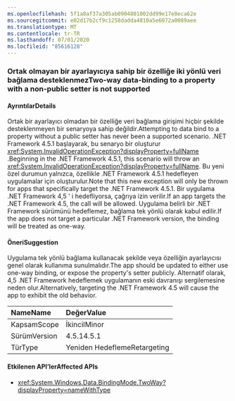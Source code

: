 ```yaml
---
ms.openlocfilehash: 5f1a8af37a305ab0904801002dd99e17e8eca62e
ms.sourcegitcommit: e02d17b2cf9c1258dadda4810a5e6072a0089aee
ms.translationtype: MT
ms.contentlocale: tr-TR
ms.lasthandoff: 07/01/2020
ms.locfileid: "85616128"
---
```

### <a name="two-way-data-binding-to-a-property-with-a-non-public-setter-is-not-supported"></a><span data-ttu-id="e382b-101">Ortak olmayan bir ayarlayıcıya sahip bir özelliğe iki yönlü veri bağlama desteklenmez</span><span class="sxs-lookup"><span data-stu-id="e382b-101">Two-way data-binding to a property with a non-public setter is not supported</span></span>

#### <a name="details"></a><span data-ttu-id="e382b-102">Ayrıntılar</span><span class="sxs-lookup"><span data-stu-id="e382b-102">Details</span></span>

<span data-ttu-id="e382b-103">Ortak bir ayarlayıcı olmadan bir özelliğe veri bağlama girişimi hiçbir şekilde desteklenmeyen bir senaryoya sahip değildir.</span><span class="sxs-lookup"><span data-stu-id="e382b-103">Attempting to data bind to a property without a public setter has never been a supported scenario.</span></span> <span data-ttu-id="e382b-104">.NET Framework 4.5.1 başlayarak, bu senaryo bir oluşturur <xref:System.InvalidOperationException?displayProperty=fullName> .</span><span class="sxs-lookup"><span data-stu-id="e382b-104">Beginning in the .NET Framework 4.5.1, this scenario will throw an <xref:System.InvalidOperationException?displayProperty=fullName>.</span></span> <span data-ttu-id="e382b-105">Bu yeni özel durumun yalnızca, özellikle .NET Framework 4.5.1 hedefleyen uygulamalar için oluşturulur.</span><span class="sxs-lookup"><span data-stu-id="e382b-105">Note that this new exception will only be thrown for apps that specifically target the .NET Framework 4.5.1.</span></span> <span data-ttu-id="e382b-106">Bir uygulama .NET Framework 4,5 ' i hedefliyorsa, çağrıya izin verilir.</span><span class="sxs-lookup"><span data-stu-id="e382b-106">If an app targets the .NET Framework 4.5, the call will be allowed.</span></span> <span data-ttu-id="e382b-107">Uygulama belirli bir .NET Framework sürümünü hedeflemez, bağlama tek yönlü olarak kabul edilir.</span><span class="sxs-lookup"><span data-stu-id="e382b-107">If the app does not target a particular .NET Framework version, the binding will be treated as one-way.</span></span>

#### <a name="suggestion"></a><span data-ttu-id="e382b-108">Öneri</span><span class="sxs-lookup"><span data-stu-id="e382b-108">Suggestion</span></span>

<span data-ttu-id="e382b-109">Uygulama tek yönlü bağlama kullanacak şekilde veya özelliğin ayarlayıcısı genel olarak kullanıma sunulmalıdır.</span><span class="sxs-lookup"><span data-stu-id="e382b-109">The app should be updated to either use one-way binding, or expose the property's setter publicly.</span></span> <span data-ttu-id="e382b-110">Alternatif olarak, 4,5 .NET Framework hedeflemek uygulamanın eski davranışı sergilemesine neden olur.</span><span class="sxs-lookup"><span data-stu-id="e382b-110">Alternatively, targeting the .NET Framework 4.5 will cause the app to exhibit the old behavior.</span></span>

| <span data-ttu-id="e382b-111">Name</span><span class="sxs-lookup"><span data-stu-id="e382b-111">Name</span></span>    | <span data-ttu-id="e382b-112">Değer</span><span class="sxs-lookup"><span data-stu-id="e382b-112">Value</span></span>       |
|:--------|:------------|
| <span data-ttu-id="e382b-113">Kapsam</span><span class="sxs-lookup"><span data-stu-id="e382b-113">Scope</span></span>   | <span data-ttu-id="e382b-114">İkincil</span><span class="sxs-lookup"><span data-stu-id="e382b-114">Minor</span></span>       |
| <span data-ttu-id="e382b-115">Sürüm</span><span class="sxs-lookup"><span data-stu-id="e382b-115">Version</span></span> | <span data-ttu-id="e382b-116">4.5.1</span><span class="sxs-lookup"><span data-stu-id="e382b-116">4.5.1</span></span>       |
| <span data-ttu-id="e382b-117">Tür</span><span class="sxs-lookup"><span data-stu-id="e382b-117">Type</span></span>    | <span data-ttu-id="e382b-118">Yeniden Hedefleme</span><span class="sxs-lookup"><span data-stu-id="e382b-118">Retargeting</span></span> |

#### <a name="affected-apis"></a><span data-ttu-id="e382b-119">Etkilenen API’ler</span><span class="sxs-lookup"><span data-stu-id="e382b-119">Affected APIs</span></span>

- <xref:System.Windows.Data.BindingMode.TwoWay?displayProperty=nameWithType>
